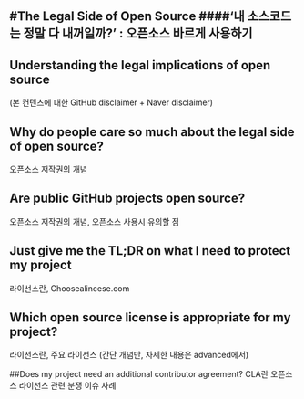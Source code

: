 #The Legal Side of Open Source 
####‘내 소스코드는 정말 다 내꺼일까?’ : 오픈소스 바르게 사용하기
-----
## Understanding the legal implications of open source 
(본 컨텐츠에 대한 GitHub disclaimer + Naver disclaimer)

## Why do people care so much about the legal side of open source?
오픈소스 저작권의 개념

## Are public GitHub projects open source? 
오픈소스 저작권의 개념, 오픈소스 사용시 유의할 점

## Just give me the TL;DR on what I need to protect my project 
라이선스란, Choosealincese.com

## Which open source license is appropriate for my project?
라이선스란, 주요 라이선스 (간단 개념만, 자세한 내용은 advanced에서)

##Does my project need an additional contributor agreement?
CLA란
오픈소스 라이선스 관련 분쟁 이슈 사례